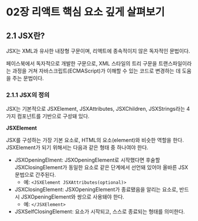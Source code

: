 # 02장 리액트 핵심 요소 깊게 살펴보기

## 2.1 JSX란?

JSX는 XML과 유사한 내장형 구문이며, 리액트에 종속적이지 않은 독자적인 문법이다.

페이스북에서 독자적으로 개발한 구문으로, XML 스타일의 트리 구문을 트랜스파일이라는 과정을 거쳐 자바스크립트(ECMAScript)가 이해할 수 있는 코드로 변경하는 데 도움을 주는 문법이다.

### 2.1.1 JSX의 정의

JSX는 기본적으로 JSXElement, JSXAttributes, JSXChildren, JSXStrings라는 4가지 컴포넌트를 기반으로 구성돼 있다.

**JSXElement**

JSX를 구성하는 가장 기본 요소로, HTML의 요소(element)와 비슷한 역할을 한다. JSXElement가 되기 위해서는 다음과 같은 형태 중 하나여야 한다.

- JSXOpeningElment: JSXOpeningElement로 시작했다면 후술할 JSXClosingElement가 동일한 요소로 같은 단계에서 선언돼 있어야 올바른 JSX 문법으로 간주된다.
  - 예: `<JSXElement JSXAttributes(optional)>`
- JSXClosingElement: JSXOpeningElement가 종료됐음을 알리는 요소로, 반드시 JSXOpeningElement와 쌍으로 사용돼야 한다.
  - 예: `</JSXElement>`
- JSXSelfClosingElement: 요소가 시작되고, 스스로 종료되는 형태를 의미한다. <script/>와 동일한 모습을 띠고 있다. 이는 내부적으로 자식을 포함할 수 없는 형태를 의미한다.
  - 예: `<JSXElement JSXAttributes(optional) />`
- JSXFragment: 아무런 요소가 없는 형태로, JSXSelfClosingElement 형태를 띨 수는 없다. </>는 불가능하다. 단 <></>는 가능하다.
  - 예: `<>JSXChildren(optional)</>`
 

JSXElementName

- JSXIdentifier: JSX 내부에서 사용할 수 있는 식별자를 의미한다. 자바스크립트 식별자 규칙과 동일하다. 즉, 숫자로 시작하거나 $와 _ 이외의 다른 특수문자로 시작할 수 없다.
- JSXNamespacedName: `JSXIdentifier: JSXIdentifier`의 조합, 즉 :을 통해 서로 다른 식별자를 이어주는 것도 하나의 식별자로 취급된다. :로 묶을 수 있는 것은 한 개뿐이다. 두 개 이상은 올바른 식별자로 취급되지 않는다.
- JSXMemberExpression: `JSXIdentifier.JSXIdentifier`의 조합, 즉 .을 통해 서로 다른 식별자를 이어주는 것도 하나의 식별자고 취급된다. :로 묶는 JSXNamespacedName과는 다르게 .을 여러 개 이어서 하는 것도 가능하다. 단 JSXNamespacedName과 이어서 사용하는 것은 불가능하다.

> 리액트에서 HTML 구문 이외에 사용자가 컴포넌트를 만들어 사용할 때에는 반드시 대문자로 시작하는 컴포넌트를 만들어야만 사용 가능하다. 이는 JSXElement 표준에는 없는 내용인데, 그 이유는 리액트에서 HTML 태그명과 사용자가 만든 컴포넌트 명을 구분 짓기 위해서다.

**JSXAttributes**

JSXElement에 부여할 수 있는 속성을 의미한다. 단순히 속성을 의미하기 때문에 모든 경우에서 필수값이 아니고, 존재하지 않아도 에러가 나지 않는다.

- JSXSpreadAttributes: 자바스크립트에서의 전개 연산자와 동일한 역할을 한다고 볼 수 있다.
  - `{...AssignmentExpression}`: 이 AssignmentExpression에는 단순히 객체뿐만 아니라 자바스크립트에서 AssignmentExpression으로 취급되는 모든 표현식이 존재할 수 있다. 여기에는 조건문 표현식, 화살표 함수, 할당식 등 다양한 것이 포함돼 있다.
- JSXAttribute: 속성을 나타내는 키와 값으로 짝을 이루어서 표현한다. 키는 JSXAttributeName, 값은 JSXAttributeValue로 불린다.
  - JSXAttributeName: 속성의 키 값. 키로는 앞서 JSXElementName에서 언급했던 JSXIdentifier와 JSXNamespacedNamem이 가능하다. 여기서도 마찬가지로 :을 이용해 키를 나타낼 수 있다.
    ```jsx
    function valid1() {
      return <foo.bar foo:bar="baz"></foo.bar>
    }
    ```
  - JSXAtributeValue: 속성의 키에 할당할 수 있는 값으로, 다음 중 하나를 만족해야 한다.
    - "큰따옴표로 구성된 문자열": 자바스크립트의 문자열과 동일하다. 안에 아무런 내용이 없어도 상관없다.
    - '작은따옴표로 구성된 문자열': 자바스크립트의 문자열과 동일하다. 안에 아무런 내용이 없어도 상관없다.
    - `{ AssignmentExpression }`: 자바스크립트의 AssignmentExpression을 의미한다. AssignmentExpression은 자바스크립트에서 값을 할당할 때 쓰는 표현식을 말한다. 즉, 자바스크립트에서 변수에 값을 넣을 수 있는 표현식은 JSX 속성의 값으로도 가능하다.
    - JSXElement: 값으로 다른 JSX 요소가 들어갈 수 있다. 리액트에서 자주 볼 수 없는 코드지만 다음과 같은 형태도 가능하다.
    - JSXFragment: 값으로 별로 속성을 갖지 않는 형태의 JSX 요소가 들어갈 수 있다.

**JSXChildren**

JSXElement의 자식 값을 나타낸다. JSX는 앞서 언급했듯 속성을 가진 트리 구조를 나타내기 위해 만들어졌기 때문에 JSX로 부모와 자식 관계를 나타낼 수 있으며, 그 자식을 JSXChildren이라고 한다.

- JSXChild: JSXChildren을 이루는 기본 단위다. 단어의 차이에서 알 수 있듯이 JSXChildren은 JSXChild를 0개 이상 가질 수 있다.
  - JSXText: {, <, >, }을 제외한 문자열. 이는 다른 JSX 문법과 혼동을 줄 수 있기 대문이다. 만약 이 문자를 표현하고 싶다면 문자열로 표시하는 방법이 있다.
    ```jsx
    function valid() {
      return <>{'{} <>'}</>
    }
    ```
  - JSXElement: 값으로 다른 JSX 요소가 들어갈 수 있다.
  - JSXFragment: 값으로 빈 JSX 요소인 <></>가 들어갈 수 있다.
  - { JSXChildExpression (optional) }: 이 JSXChildExpression은 자바스크립트의 AssignmentExpression을 의미한다. 익숙하지 않겠지만 다음과 같은 코드도 올바른 JSX 표현식으로 볼 수 있다.
    ```jsx
    // 이 함수를 리액트에서 렌더링하면 "foo"라는 문자열이 출력된다.
    export default function App() {
      return <>{(() => 'foo')()}</>
    }
    ```

**JSXStrings**

앞서 소개한 JSXAttributeValue와 JSXText는 HTML과 JSX 사이에 복사와 붙여넣기를 쉽게 할 수 있도록 설계돼 있다. HTML에서 사용 가능한 문자열은 모두 JSXStrings에서도 가능하다. 여기서 정의된 문자열이라 함은, "큰따옴표로 구성된 문자열", '작은따옴표로 구성된 문자열', 혹은 JSXText를 의미한다.

자바스크립트와 한 가지 중요한 차이점이 발생하는데 바로 \로 시작하는 이스케이프 문자 형태소다. \는 자바스크립트에서 특수문자를 처리할 때 사요되므로 몇 가지 제약사항이 있지만 HTML에서는 아무런 제약 없이 사용할 수 있다.

### 2.1.2 JSX 예제

```jsx
// 하나의 요소로 구성된 가장 단순한 형태
const ComponentA = <A>방가방가</A>

// 자식없이 SelfClosingTag로 닫혀 있는 형태
const Component B = <A />

// 옵션을 { }와 전개 연산자로 넣을 수 있다.
const ComponentC = <A {...{ required: true }} />

// 속성만 넣어도 가능하다.
const ComponentD = <A required />

// 속성과 속성값을 넣을 수 있다.
const ComponentE = <A required={false} />

const ComponentF = (
  <A>
    {/* 문자열은 큰따옴표 및 작은따옴표 모두 가능하다. */}
    <B text="햄토리" />
  </A>
)

const ComponentG = (
  <A>
    {/* 옵션의 값으로 JSXElement를 넣는 것 또한 올바른 문법이다. */}
    <B optionalChildren={<>방가방가</>} />
  </A>
)

const ComponentH = (
  <A>
    {/*여러 개의 자식도 포함할 수 있다. */}
    방가방가
    <B text="햄토리" />
  </A>
)
```

이 외에도 리액트 내에서는 유효하지 않거나 사용되는 경우가 거의 없는 문법도 JSX 문법 자체로는 유효하다.
```jsx
function ComponentA() {
  return <A.B></A.B>
}

function ComponentB() {
  return <A.B.C></A.B.C>
}

function ComponentC() {
  return <A:B.C></A:B.C>
}

function ComponentD() {
  return <$></$>
}
```

### 2.1.3 JSX는 어떻게 자바스크립트에서 변환될까?

우선 자바스크립트에서 JSX가 변환되는 방식을 알려면 리액트에서 JSX를 변환하는 @babel/plugin-transform-react-jsx 플러그인을 알아야 한다. 이 플러그인은 JSX 구문을 자바스크립트가 이해할 수 있는 형태로 변환한다.

```jsx
const ComponentA = <A required={true}>방가방가 햄토리</A>

const ComponentB = <>방가방가 햄토리</>

const ComponentC = (
  <div>
    <span>방가방가 햄토리</span>
  </div>
)
```

위의 JSX 코드를 변환한 결과는 다음과 같다.

```jsx
'use strict'

var ComponentA = React.createElement(
  A,
  {
    required: true,
  },
  '방가방가 햄토리',
)
var ComponentB = React.createElement(React.Fragment, null, '방가방가 햄토리')
var ComponentC = React.createElement(
  'div',
  null,
  React.createElement('span', null, '방가방가 햄토리'),
)
```

리액트 17, 바벨 7.9.0 이후 버전에서 추가된 자동 런타임으로 트랜스타일한 결과는 다음과 같다. (두 결과의 자세한 차이점은 8장에서 설명한다.)

```jsx
'use strict'

var _jsxRuntime = require('custom-jsx-library/jsx-runtime')

var ComponentA = (0, _jsxRuntime.jsx)(A, {
  required: true,
  children: '방가방가 햄토리',
})
var ComponentB = (0, _jsxRuntime.jsx)(_jsxRuntime.Fragment, {
  children: '방가방가 햄토리',
})
var ComponentC = (0, _jsxRuntime.jsx)('div', {
  children: (0, _jsxRuntime.jsx)('span', {
    children: '방가방가 햄토리',
  }),
})
```

@babel/plugin-transform-react-jsx를 직접 써보고 싶다면 필요한 패키지를 설치하고 다음과 같이 코드를 작성하면 된다.

**직접 해보기**

```jsx
import * as Babel from '@babel/standalone'

Babel.registerPlugin(
  '@babel/plugin-transform-react-jsx',
  require('@babel/plugin-transform-react-jsx'),
)

const BABEL_CONFIG = {
  presets: [],
  plugins: [
    [
      '@babel/plugin-transform-react-jsx',
      {
        throwIfNamespace: false,
        runtime: 'automatic',
        importSource: 'custom-jsx-library',
      },
    ],
  ],
}

const SOURCE_CODE = `const ComponentA = <A>'방가방가 햄토리'</A>`
// code 변수에 트랜스파일된 결과가 담긴다.
const { code } = Babel.transform(SOURCE_CODE, BABEL_CONFIG)
```

두 결과물에 약간의 차이가 있지만 다음가 같은 공통점이 있다.

- JSXElement를 첫 번째 인수로 선언해 요소를 정의한다.
- 옵셔널인 JSXChildren, JSXAttributes, JSXStrings는 이후 인수로 넘겨주어 처리한다.

이 점을 활용한다면 JSXElement만 다르고, JSXAttributes, JSXChildren이 완전히 동일한 JSXElement를 렌더링해야 할 때 중복 코드를 최소화할 수 있어 유용하다.

```jsx
import { createElement, PropsWithChildren } from 'react'

// ❌ props 여부에 따라 children 요소만 달라지는 경우
// 전체 내용을 삼항 연산자로 처리하여 불필요한 코드 중복이 일어난다.
function TextOrHeading({
  isHeading,
  children,
}: PropsWithChildren<{ isHeading: boolean }>) {
  return isHeading ? (
    <h1 className="text">{children}</h1>
  ) : (
    <span className="text>{children}</span>
  )
}

// ⭕ JSX가 변환되는 특성을 활용한다면 다음과 같이 간결하게 처리할 수 있다.
import { createElement } from 'react'

function TextOrHeading({
  isHeading,
  children,
}: PropsWithChildren<{ isHeading: boolean }>) {
  return createElement(
    isHeading ? 'h1' : 'span',
    { className: 'text' },
    children,
  )
}
```

JSX 반환값이 결국 React.createElement로 귀결된다는 사실을 파악한다면 이런 식으로 쉽게 리팩터링할 수 있다.

### 2.1.4 정리

JSX 문법에는 있지만 실제로 리액트에서 사요하지 않는 것은 다음과 같다.
- JSXNamespacedName
- JSXMemberExpression

Preact, SolidJS, Nano JSX 등 다양한 라이브러리에서도 JSX를 채용하고 있으며, 이 라이브러리들은 JSXNamespacedName, JSXMemberExpression을 목적에 따라 사용할 수도 있으므로 반드시 이러한 스펙도 JSX 문법임을 알아둬야 한다.

JSX는 자바스크립트 코드 내부에 HTML과 같은 트리 구조를 가진 컴포넌트를 표현할 수 있다는 점에서 각광받고 있다. 그러나 JSX 내부에 자바스크립트 문법이 많아질수록 복잡성이 증대하면서 코드의 가독성도 해칠 것이므로 주의해서 사용해야 한다.

## 2.2 가상 DOM과 리액트 파이버

### 2.2.1 DOM과 브라우저 렌더링 과정

본격적인 DOM의 정의를 다루기에 앞서 먼저 브라우저가 웹사이트 접근 요청을 받고 화면을 그리는 과정에서 정확히 어떠한 일이 일어나는지 살펴보자.

1. 브라우저가 사용자가 요청한 주소를 방문해 **HTML 파일을 다운로드**한다.
2. 브라우저의 렌더링 엔진은 HTML을 파싱해 DOM 노드로 구성된 트리(**DOM**)를 만든다.
3. 2번 과정에서 CSS 파일을 만나면 해당 **CSS 파일도 다운로드**한다.
4. 브라우저의 렌더링 엔진은 이 CSS도 파싱해 CSS 노드로 구성된 트리(**CSSOM**)를 만든다.
5. 브라우저는 2번에서 만든 **DOM 노드를 순회**하면서 눈에 보이는 노드만 방문한다. (`display: none`과 같은 요소 제외)
6. 5번에서 제외된, 눈에 보이는 노드를 대상으로 해당 노드에 대한 CSSOM 정보를 찾고 여기서 발견한 **CSS 스타일 정보를 이 노드에 적용**한다.
  - 레이아웃(layout, reflow): 각 노드가 브라우저 화면의 어느 좌표에 정확히 나타나야 하는지 계산하는 과정. 이 레이아웃 과정을 거치면 반드시 페인팅 과정도 거치게 된다.
  - 페인팅(painting): 레이아웃 단계를 거친 노드에 색과 같은 실제 유효한 모습을 그리는 과정

### 2.2.2 가상 DOM의 탄생 배경

브라우저가 웹페이지를 렌더링하는 과정은 매우 복잡하고 많은 비용이 든다. 또한 렌더링이 완료된 이후에도 사용자의 인터렉션으로 웹페이지가 변경되는 상황도 고려해야 한다.

특정한 요소의 색상이 변경되는 경우 -> 페인팅만 일어남

특정한 요소의 노출 여부 혹은 사이즈가 변경되는 경우 -> 레이아웃과 리페인팅이 일어남

DOM 변경이 일어나는 요소가 많은 자식 요소를 가지고 있는 경우 -> 하위 자식 요소도 덩달아 변경돼야 하기 때문에 더 많은 비용이 듦

이러한 추가 렌더링 작업은 SPA에서 더욱 많아지고 DOM을 관리하는 과정에서 부담해야 할 비용이 커진다.

DOM 변경을 일으키고 관리하는 개발자의 입장에서 이 상황을 생각해보면, 사용자 인터렉션에 따라 DOM의 모든 변경 사항을 추적하는 것은 너무나 수고스러운 일이기 때문에 최종 결과물을 간편하게 제공하는 것은 브라우저 뿐만 아니라 개발자에게도 매우 유용하다.

이러한 문제점을 해결하기 위해 탄생한 것이 바로 가상 DOM이다. 가상 DOM은 웹페이지가 표시해야 할 DOM을 일단 메모리에 저장하고 리액트(package.json의 react-dom)가 실제 변경에 대한 준비가 완료됐을 때 실제 브라우저의 DOM에 반영한다. 이렇게 DOM 계산을 브라우저가 아닌 메모리에서 계산하는 과정을 한 번 거치게 된다면 렌더링 과정을 최소화할 수 있고 브라우저와 개발자의 부담을 덜 수 있다.

리액트의 가상 DOM 방식은 일반적인 DOM을 관리하는 브라우저보다 무조건 빠른 것이 아니라 대부분의 상황에서 웬만한 애플리케이션을 만들 수 있을 정도로 충분히 빠른 것이므로 오해하지 말자.

### 2.2.3 가상 DOM을 위한 아키텍처, 리액트 파이버

가상 DOM과 렌더링 과정 최적화를 가능하게 해주는 것이 바로 리액트 파이버<sup>React Fiber</sup>이다.

**리액트 파이버란?**

리액트 파이버는 리액트에서 관리하는 평범한 자바스크립트 객체다. 파이버는 파이버 재조정자<sup>fiber reconciler</sup>가 관리하는데, 이는 앞서 이야기한 가상 DOM과 실제 DOM을 비교해 **변경 사항을 수집**하며, 만약 차이가 있으면 **변경에 관련된 정보를 가지고 있는 파이버를 기준으로 화면에 렌더링을 요청**한다.

리액트 파이버의 목표는 리액트 웹 애플리케이션에서 발생하는 애니메이션, 레이아웃, 그리고 사용자 인터렉션에 올바른 결과물을 만드는 **반응성 문제를 해결**하는 것이다.

이를 위해 파이버는 다음과 같은 일을 할 수 있다.
- 작업을 작은 단위로 분할하고 쪼갠 다음, 우선순위를 매긴다.
- 이러한 작업을 일시 중지하고 나중에 다시 시작할 수 있다.
- 이전에 했던 작업을 다시 재사용하거나 필요하지 않은 경우 폐기할 수 있다.

그리고 한 가지 중요한 것은 이러한 모든 과정이 비동기로 일어난다는 것이다. 기존 자바스크립트의 동기적 방식은 비효율성으로 이어졌고, 리액트 팀은 기존 렌더링 스택의 비효율성을 타파하기 위해 스택 조정자 대신 파이버라는 개념을 탄생시킨다.

파이버는 일단 하나의 작업 단위로 구성돼 있다. 리액트는 이러한 작업 단위를 하나씩 처리하고 finishedWork()라는 작업으로 마무리한다. 그리고 이 작업을 커밋해 실제 브라우저 DOM에 가시적인 변경 사항을 만들어 낸다. 그리고 이러한 단계는 아래 두 단계로 나눌 수 있다. (2.4절에서 더 자세히 다룬다.)

1. **렌더 단계**에서 리액트는 사용자에게 노출되지 않는 모든 비동기 작업을 수행한다. 그리고 이 단계에서 앞서 언급한 파이버의 작업, 우선순위를 지정하거나 중지시키거나 버리는 등의 작업이 일어난다.
2. **커밋 단계**에서는 앞서 언급한 것처럼 DOM에 실제 변경 사항을 반영하기 위한 작업, commitWork()가 실행되는데, 이 과정은 앞서와 다르게 동기식으로 일어나고 중단될 수도 없다.

파이버가 실제 리액트 코드에서 어떻게 구현돼 있는지 살펴보자. (리액트 18.2.0 기준)

```jsx
function FiberNode(tag, pendingProps, key, mode) {
  // Instance
  this.tag = tag
  this.key = key
  this.elementType = null
  this.type = null
  this.stateNode = null

  // Fiber
  this.return = null
  this.child = null
  this.sibling = null
  this.index = 0
  this.ref = null
  this.refCleanup = null

  this.pendingProps = pendingProps
  this.memorizedProps = null
  this.updateQueue = null
  this.memorizedState = null
  this.dependencies = null

  this.mode = mode

  // Effects
  this.flags = NoFlags
  this.subtreeFlags = NoFlags
  this.deletions = null

  this.lanes = NoLanes
  this.childLanes = NoLanes

  this.alternate = null

  // 이하 프로파일러, __DEV__ 코드는 생략
}
```

파이버는 단순한 자바스크립트 객체로 구성돼 있는 것을 볼 수 있다. 리액트 요소와 한 가지 중요한 차이점은 리액트 요소는 렌더링이 발생할 때마다 새롭게 생성되지만 파이버는 가급적 재사용된다는 사실이다. 컴포넌트가 최초로 마운트되는 시점에 생성되어 이후에는 가급적이면 재사용된다.

다음은 리액트에 작성돼 있는 파이버를 생성하는 함수이다.

```jsx
var createFiber = function (tag, pendingProps, key, mode) {
  return new FiberNode(tag, pendingProps, key, mode)
}

// 생략...
function createFiberFromElement(element, mode, lanes) {
  var owner = null
  {
    owner = element._owner
  }

  var type = element.type
  var key = element.key
  var pendingProps = element.props
  var fiber = createFiberFromTypeAndProps(
    type,
    key,
    pendingProps,
    owner,
    mode,
    lanes,
  )

  {
    fiber._debugSource = element._source
    fiber._debugOwner = element._owner
  }

  return fiber
}

function createFiberFromFragment(elements, mode, lanes, key) {
  var fiber = createFiber(Fragment, elements, key, mode)
  fiber.lanes = lanes
  return fiber
}
```

함수명에서 알 수 있는 것처럼 앞서 언급한 1:1 관계를 확인해 볼 수 있다.

리액트 파이버에서 선언된 주요 속성을 살펴보자.

- tag: 파이버를 만드는 함수 이름인 createFiberFromFragment를 보면 유추할 수 있겠지만 파이버는 하나의 element에 하나가 생성되는 1:1 관계를 가지고 있다. 여기서 1:1로 매칭된 정보를 가지고 있는 것이 바로 tag다.

  [리액트에 작성돼 있는 파이버의 태그가 가질 수 있는 값들]

  ```jsx
  var FunctionComponent = 0
  var ClassComponent = 1
  var Indeterminatecomponent = 2
  var HostRoot = 3
  var HostPortal = 4
  var HostComponent = 5
  var HostText = 6
  var Fragment = 7
  var Mode = 8
  var ContextConsumer = 9
  var ContextProvider = 10
  var ForwardRef = 11
  var Profiler = 12
  var SuspenseComponent = 13
  var MemoComponent = 14
  var SimpleMemoComponent = 15
  var LazyComponent = 16
  var IncompleteClassComponent = 17
  var DehydratedFragment = 18
  var SuspenseListComponent = 19
  var ScopeComponent = 21
  var OffscreenComponent = 22
  var LegacyHiddenComponent = 23
  var CacheComponent = 24
  var TracingMarkerComponent = 25
  ```

  여기서 HostComponent가 바로 웹의 div와 같은 요소를 의미한다. 이 외에도 FunctionComponent, ClassComponent와 같이 몇 가지 친숙해 보이는 타입이 존재한다.
- stateNode: 이 속성에서는 파이버 자체에 대한 참조(reference) 정보를 가지고 있으며, 이 참조를 바탕으로 리액트는 파이버와 관련된 상태에 접근한다.
- child, sibling, return: 파이버 간의 관계 개념을 나타내는 속성이다. 리액트 컴포넌트 트리가 형성되는 것과 동일하게 파이버도 트리 형식을 갖게 되는데, 이 트리 형식을 구성하는 데 필요한 정보가 이 속성 내부에 정의된다. 리액트 컴포넌트 트리와 다른 점은 children이 없다는 것, 즉 하나의 child만 존재한다는 점이다.

  그렇다면 다음과 같이 여러 개의 자식이 있는 구조는 파이버로 어떻게 표현될까?
  
  ```jsx
  <ul>
    <li>하나</li>
    <li>둘</li>
    <li>셋</li>
  </ul>
  ```
  
  파이버의 자식은 항상 첫 번째 자식의 참조로 구성되므로 `<ul/>` 파이버의 자식은 첫 번째 `<li/>` 파이버가 된다.

  나머지 두 개의 `<li/>` 파이버는 형제, 즉 sibling으로 구성된다.

  마지막으로 return은 부모 파이버를 의미하며, 여기서 모든 `<li/>` 파이버는 `<ul/>` 파이버를 return으로 갖게 될 것이다.
  
- index: 여러 형제들(sibling) 사이에서 자신의 위치가 몇 번째인지 숫자로 표현한다.
- pendingProps: 아직 작업을 미처 처리하지 못한 props
- memorizedProps: pendingProps를 기준으로 렌더링이 완료된 이후에 pendingProps를 memorizedProps로 저장해 관리한다.
- updateQueue: 상태 업데이트, 콜백 함수, DOM 업데이트 등 필요한 작업을 담아두는 큐. 이 큐는 대략 다음과 같은 구조를 가지고 있다.
  ```jsx
  type UpdateQueue = {
    first: Update | null
    last: Update | null
    hasForceUpdate: boolean
    callbackList: null | Array<Callback> //setState로 넘긴 콜백 목록
  }
  ```
- memorizedState: 함수 컴포넌트의 훅 목록이 저장된다. 여기에는 단순히 useState뿐만 아니라 모든 훅 리스트가 저장된다.
- alternate: 뒤이어 설명할 리액트 파이버 트리와 이어질 개념. 리액트의 트리는 두 개인데, 이 alternate는 반대편 트리 파이버를 가리킨다.

이렇게 생성된 파이버는 **state가 변경되거나 생명주기 메서드가 실행되거나 DOM의 변경이 필요한 시점 등에 실행**된다. 그리고 중요한 것은 리액트가 파이버를 처리할 때 작업을 작은 단위로 나눠서 처리하거나 **우선순위를 스케줄링 하는 등 유연하게 처리**한다는 것이다.

리액트 개발 팀은 사실 리액트는 가장 DOM이 아닌 Value UI, 즉 값을 가지고 있는 UI를 관리하는 라이브러리라는 내용을 피력한 바 있다. 리액트의 핵심 원칙은 **UI를** 문자열, 숫자, 배열과 같은 **값으로 관리**한다는 것이다. 변수에 이러한 UI 관련 값을 보관하고, 리액트의 자바스크립트 코드 흐름에 따라 이를 관리하고 표현하는 것이 바로 리액트다.

**리액트 파이버 트리**

파이버 트리는 리액트 내부에서 두 개가 존재한다.

하나는 **현재 모습을 담은 파이버 트리**이고, 다른 하나는 작업 중인 상태를 나타내는 **workInProgress 트리**다.

리액트 파이버의 작업이 끝나면 리액트는 **단순히 포인터만 변경**해 workInProgress 트리를 현재 트리로 바꿔버린다. 이러한 기술을 **더블 버퍼링**이라고 한다.

<p align="center"><img src="https://github.com/parkyolo/study-react-deep-dive/assets/39394642/b25b1093-125f-411d-959f-152bfd5791da"></p>

더블 버퍼링을 위해 트리가 두 개 존재하며, 이 더블 버퍼링은 커밋 단계에서 수행된다.

즉, 먼저 현재 UI 렌더링을 위해 존재하는 트리인 Current Tree를 기준으로 모든 작업이 시작된다. 여기에서 만약 업데이트가 발생하면 파이버는 리액트에서 새로 받은 데이터로 새로운 WorkInProgress Tree를 빌드하기 시작한다.

이 WorkInProgress Tree를 빌드하는 작업이 끝나면 다음 렌더링에 이 트리를 사용한다. 그리고 이 WorkInProgress Tree가 UI에 최종적으로 렌더링되어 반영이 완료되면 Current Tree가 이 WorkInProgress Tree로 변경된다.

**파이버의 작업 순서**

일반적인 파이버 노드의 생성 흐름은 다음과 같다.

1. 리액트는 beginWork() 함수를 실행해 파이버 작업을 수행하는데, 더 이상 자식이 없는 파이버를 만날 때까지 트리 형식으로 시작된다.
2. 1번에서 작업이 끝난다면 그다음 completeWork() 함수를 실행해 파이버 작업을 완료한다.
3. 형제가 있다면 형제로 넘어간다.
4. 2번, 3번이 모두 끝났다면 return으로 돌아가 자신의 작업이 완료됐음을 알린다.

위 과정으로 트리가 생성되고, setState 등으로 업데이트가 발생하면 어떻게 될까?

이미 리액트는 앞서 만든 Current Tree가 존재하고, setState로 인해 업데이트 요청을 받아 WorkInProgress Tree를 다시 빌드하기 시작한다.

최초 렌더링 시에는 모든 파이버를 새롭게 만들어야 했지만, 이제는 파이버가 이미 존재하므로 되도록 새로 생성하지 않고 기존 파이버에서 업데이트된 props를 받아 파이버 내부에서 처리한다.

이 트리 업데이트 과정을 과거에는 동기식으로 처리했으나 현재는 우선순위가 높은 다른 업데이트가 오면 현재 업데이트 작업을 일시 중단하거나 새롭게 만들거나, 폐기할 수도 있다. 또한 작업 단위를 나누어 우선순위를 할당하는 것 또한 가능하다. 리액트는 이러한 작업을 파이버 단위로 나눠서 수행한다.

애니메이션이나 사용자가 입력하는 작업은 우선순위가 높은 작업으로 분리하거나, 목록을 렌더링하는 등의 작업은 우선순위가 낮은 작업으로 분리해 최적의 순위로 작업을 완료할 수 있게끔 만든다.

### 2.2.4 파이버와 가상 DOM

앞서 언급했듯이 리액트 컴포넌트에 대한 정보를 1:1로 가지고 있는 것이 파이버이며, 이 파이버는 리액트 아키텍처 내부에서 비동기로 이뤄진다.

이러한 비동기 작업과 달리 실제 브라우저 구조인 DOM에 반영하는 것은 동기적으로 일어나야 하고, 또 처리하는 작업이 많아 화면에 불완전하게 표시될 수 있는 가능성이 높으므로 이러한 작업을 가상에서, 즉 메모리 상에서 먼저 수행해서 최종적인 결과물만 실제 브라우저 DOM에 적용하는 것이 가상 DOM이다.

가상 DOM이라는 표현은 오직 웹 애플리케이션에서만 통용되는 개념이다. 리액트 파이버는 리액트 네이티브와 같은 브라우저가 아닌 환경에서도 사용할 수 있기 때문에 파이버와 가상 DOM은 동일한 개념이 아니다.

리액트와 리액트 네이티브의 렌더러가 서로 다르다 하더라도 내부적으로 파이버를 통해서 조정되는 과정은 동일하기 때문에 동일한 재조정자를 사용할 수 있게 된다.

### 2.2.5 정리

가상 DOM과 파이버는 단순히 브라우저에 DOM을 변경하는 것보다 빠르다는 이유로만 만들어진 것은 아니다.

리액트 내부의 파이버와 재조정자가 내부적인 알고리즘을 통해 관리해 줌으로써 대규모 웹 애플리케이션을 효율적으로 유지보수하고 관리할 수 있게 된 것이다.

가상 DOM과 리액트의 핵심은 브라우저의 DOM을 더욱 빠르게 그리고 반영하는 것이 아니라 바로 값으로 UI를 표현하는 것이다. 화면에 표시되는 UI를 자바스크립트의 문자열, 배열 등과 마찬가지로 값으로 관리하고 이러한 흐름을 효율적으로 관리하기 위한 매커니즘이 바로 리액트의 핵심이다.

## 2.3 클래스 컴포넌트와 함수 컴포넌트

### 2.3.1 클래스 컴포넌트

```jsx
import React from 'react'

class SampleComponent extends React.Component {
  render() {
    return <h2>Sample Component</h2>
  }
)
```

기본적으로 클래스 컴포넌트를 만들려면 클래스를 선언하고 extends로 만들고 싶은 컴포넌트를 extends해야한다. extends 구문에 넣을 수 있는 클래스는 다음과 같다.
- React.component
- React.PureComponent

컴포넌트를 만들 때 주로 쓰이는 props, state, 그리고 메서드는 다음과 같이 정의한다.
```jsx
import React from 'react'

// props 타입을 선언한다.
interface SampleProps {
  required?: boolean
  text: string
}

// state 타입을 선언한다.
interface SampleState {
  count: number
  isLimited?: boolean
}

// Component에 제네릭으로 props, state를 순서대로 넣어준다.
class SampleComponent extends React.Component<SampleProps, SampleState> {
  // constructor에서 props를 넘겨주고, state의 기본값을 설정한다.
  private constructor(props: SampleProps) {
    super(props)
    this.state = {
      count: 0,
      isLimited: false,
    }
  }

  // render 내부에서 쓰일 함수를 선언한다.
  private handleClick = () => {
    const newValue = this.state.count + 1
    this.setState({ count: newValue, isLimited: newValue >= 10 })
  }

  // render에서 이 컴포넌트가 렌더링할 내용을 정의한다.
  public render() {
    // props와 state 값을 this, 즉 해당 클래스에서 꺼낸다.
    const {
      props: { required, text },
      state: { count, isLimited },
    } = this

    return (
      <h2>
        Sample Component
        <div>{required ? '필수' : '필수아님'}</div>
        <div>문자: {text}</div>
        <div>count: {count}</div>
        <button onClick={this.handleClick} disabled={isLimited}>
          증가
        </button>
      </h2>
    )
  }
}
```
- constructor(): 컴포넌트 내부에 이 생성자 함수가 있다면 컴포넌트가 초기화되는 시점에 호출된다. 여기서는 컴포넌트의 state를 초기화할 수 있다. 그리고 여기에 선언돼 있는 super()는 컴포넌트를 만들면서 상속받은 상위 컴포넌트, 즉 React.Component의 생성자 함수를 먼저 호출해 필요한 상위 컴포넌트에 접근할 수 있게 도와준다.
  ```jsx
  import { Component } from 'react'

  class SampleComponent2 extends Component {
    state = {
      count: 1,
    }

    render() {
      const {
        state: { count },
      } = this
      return <div>{count}</div>
    }
  }
  ```
  위와 같이 constructor없이 state를 초기화한 코드는 ES2022에 추가된 클래스 필드 덕분에 가능한 문법이다.

  이 문법은 ES2022 환경을 지원하는 브라우저에서만 코드를 제공하거나 바벨의 @babel/plugin-proposal-class-properties를 사용해 트랜스파일을 거쳐야 한다.
- props: 함수에 인수를 넣는 것과 비슷하게, 컴포넌트에 특정 속성을 전달하는 용도로 쓰인다. 위 예제에서는 props가 `{ required?: boolean; text: string; }`의 형태로 선언되어 있으므로 해당 컴포넌트 호출하기 위해서는 `<SampleComponent text="안녕하세요" />`와 같은 형태로 선언해야 한다.
- state: 클래스 컴포넌트 내부에서 관리하는 값을 의미한다. 이 값은 항상 객체여야 한다. 이 값에 변화가 있을 때마다 리렌더링이 발생한다.
- 메서드: 렌더링 함수 내부에서 사용되는 함수이며, 보통 DOM에서 발생하는 이벤트와 함께 사용된다. 메서드를 만드는 방식은 크게 3가지로 나뉜다.
  - constructor에서 this 바인드를 하는 방법: 생성자가 아닌 일반적인 함수로 메서드를 만든다면 this에 전역 객체가 바인딩되기 때문에 undefined로 나오는 현상을 겪게 될 것이다. 따라서 생성된 함수에 bind를 활용해 강제로 this를 바인딩해야 한다.
    ```jsx
    import { Component } from 'react'

    // 빈 props를 선언
    type Props = Record<string, never>

    interface State {
      count: number
    }

    class SampleComponent extends Component<Props, State> {
      private constructor(props: Props) {
        super(props)
        this.state = {
          count: 1,
        }
        // handleClick의 this를 현재 클래스로 바인딩한다.
        this.handleClick = this.handleClick.bind(this)
      }

      private handleClick() {
        this.setState((prev) => ({ count: prev.count + 1}))
      }

      public render() {
        const {
          state: { count },
        } = this
        return (
          <div>
            <button onClick={this.handleClick}>증가</button>
          </div>
        )
      }
    }
    ```
  - 렌더링 함수 내부에서 함수를 새롭게 만들어 전달하는 방법: `<button onClick={() => this.handleClick()}>증가</button>`
    
    그러나 이 방법을 사용하게 되면 매번 렌더링이 일어날 때마다 새로운 함수를 생성해서 할당하게 되므로 최적화를 수행하기가 매우 어려워진다. 따라서 이 방법은 지양하는 것이 좋다.

**클래스 컴포넌트의 생명주기 메서드**

생명주기 메서드가 실행되는 시점은 크게 3가지로 나눌 수 있다.

- 마운트(mount): 컴포넌트가 마운팅(생성)되는 시점
- 업데이트(update): 이미 생성된 컴포넌트의 내용이 변경(업데이트)되는 시점
- 언마운트(unmount): 컴포넌트가 더 이상 존재하지 않는 시점

이 세 가지 시점을 염두에 두고 각 생명주기 메서드를 살펴보자.

render()

이 함수는 컴포넌트가 UI를 렌더링하기 위해서 쓰인다. 그리고 이 렌더링은 **마운트와 업데이트** 과정에서 일어난다.

한 가지 주의할 것은 이 render() 함수는 **항상 순수**해야 하며 부수 효과가 없어야 한다는 것이다. 이 말인즉슨, 같은 입력값(props 또는 state)이 들어가면 항상 같은 결과물을 반환해야 핟나는 뜻이다. 따라서 **render() 내부에서** state를 직접 업데이트하는 **this.setState를 호출해서는 안된다.**

componentDidMount()

클래스 컴포넌트가 마운트되고 준비가 됐다면 그다음으로 호출되는 생명주기 메서드가 바로 componentDidMount()다. 이 함수 내부에서는 this.setState()로 state 값을 변경하는 것이 가능하다. this.setState를 호출했다면 state가 변경되고, 그리고 그 즉시 다시 한번 렌더링을 시도하는데, 이 작업은 브라우저가 실제로 UI를 업데이트하기 전에 실행되어 사용자가 변경되는 것을 눈치챌 수 없게 만든다.

componentDidUpdate()

componentDidUpdate()는 **컴포넌트 업데이트가 일어난 이후 바로** 실행된다. 일반적으로 state나 props의 변화에 따라 DOM을 업데이트하는 등에 쓰인다. 여기서도 this.setState를 사용할 수 있다. 그러나 적절한 조건문으로 감싸지 않는다면 this.setState가 계속해서 호출되는 일이 발생할 수 있다.

componentWillUnmount()

이 생명주기 메서드는 컴포넌트가 언마운트되거나 더 이상 사용되지 않기 직전에 호출되다. 메모리 누수나 불필요한 작동을 막기 위한 **클린업 함수**를 호출하기 위한 최적의 위치다. 이 메서드 내에서는 this.setState를 호출할 수 없다. 이벤트를 지우거나, API 호출을 취소하거나, setInterval, setTimeout으로 생성된 타이머를 지우는 등의 작업을 하는 데 유용하다.

shouldComponentUpdate()

state나 props의 변경으로 리액트 컴포넌트가 다시 리렌더링되는 것을 막고 싶을 때 사용할 수 있다. 기본적으로 this.setState가 호출되면 컴포넌트는 리렌더링을 일으키지만 이 생명주기 메서드를 활용하면 컴포넌트에 영향을 받지 않는 변화에 대해 정의할 수 있다.

```jsx
shouldComponentUpdate(nextProps: Props, nextState: State) {
  // true인 경우, 즉 props의 title이 같지 않거나 state의 input이 같이 않은 경우에만 컴포넌트를 업데이트한다.
  return this.props.title !== nextProps.tilte || this.state.input !== nextState.input
}
```

일반적으로 state의 변화에 따라 컴포넌트가 리렌더링되는 것은 굉장히 자연스러운 일이므로 이 메서드를 사용하는 것은 특정한 성능 최적화 상황에서만 고려해야 한다.

앞서 클래스 컴포넌트에는 두 가지 유형, 즉 Component와 PureComponent가 있다고 이야기했는데, 이 둘의 차이점이 바로 이 생명주기를 다루는 데 있다.

```jsx
import React from 'react'

interface State {
  count: number
}

type Props = Record<string, never>

export class ReactComponent extends React.Component<Props, State> {
  private renderCounter = 0

  private constructor(props: Props) {
    super(props)
    this.state = {
      count: 1,
    }
  }

  private handleClick = () => {
    this.setState({ count: 1 })
  }

  public render() {
    console.log('ReactComponent', ++this.renderCounter)
    return (
      <h1>
        ReactComponent: {this.state.count}{' '}
        <button onClick={this.handleClick}>+</button>
      </h1>
    )
  }
}

export class ReactPureComponent extends React.PureComponent<Props, State> {
  private renderCounter = 0

  private constructor(props: Props) {
    super(props)
    this.state = {
      count: 1,
    }
  }

  private handleClick = () => {
    this.setState({ count: 1 })
  }

  public render() {
    console.log('ReactPureComponent', ++this.renderCounter)
    return (
      <h1>
        ReactPureComponent: {this.state.count}{' '}
        <button onClick={this.handleClick}>+</button>
      </h1>
    )
  }
}

export default function CompareComponent() {
  return (
    <>
      <h2>React.Component</h2>
      <ReactComponent />
      <h2>ReactPureComponent</h2>
      <ReactPureComponent />
    </>
  )
}
```

<p align="center"><img src="https://github.com/parkyolo/study-react-deep-dive/assets/39394642/a6cc061c-8f73-47ab-8c31-036f27131db4"></p>

위 예시는 모두 state로 count를 가지고 있으며, 버튼을 클릭하면 해당 count 값을 초깃값과 같은 1로 다시 세팅한다.

Component의 경우 버튼을 누르는 대로, 즉 state가 업데이트되는 대로 렌더링이 일어나지만 PureCompoennt는 state의 값이 업데이트되지 않아서 렌더링이 일어나지 않았다. PureComponent는 state 값에 대해 얕은 비교를 수행해 결과가 다를 때만 렌더링을 수행한다.

그러나 PureComponent로 선언하는 것이 모든 경우에 좋은 것은 아니다.

PureComponent는 먼저 **얕은 비교만 수행**하기 때문에 **state가 객체**와 같이 복잡한 구조의 데이터 변경은 감지하지 못하기 때문에 제대로 작동하지 않는다. 또한 만약 컴포넌트가 얕은 비교를 했을 때 **일치하지 않는 일이 더 잦다면** 오히려 성능에 역효과를 미칠 수도 있다. 따라서 PureComponent는 필요한 곳에 적재적소에 활용하는 것이 애플리케이션 성능에 도움이 된다.

static getDerivedStateFromProps()

가장 최근에 도입된 생명주기 메서드 중 하나로, 이제는 사라진 componentWillReceivedProps를 대체할 수 있는 메서드다. 이 메서드는 render() 실행 시 render() 호출 직전에 호출된다. 한 가지 눈에 띄는 점은 static으로 선언돼 있어 **this에 접근할 수 없다**는 것이다. 여기서 **반환하는 객체**는 해당 객체의 내용이 **모두 state로** 들어가게 된다. 이에 반해 null을 반환하면 아무런 일도 일어나지 않는다.

```jsx
static getDerivedStateFromProps(nextProps: Props, prevState: State) {
  // 이 메서드는 다음에 올 props를 바탕으로 현재의 state를 변경하고 싶을 때 사용할 수 있다.

  if (props.name !== state.name) {
    // state가 이렇게 변경된다.
    return {
      name: props.name
    }
  }

  // state에 영향을 미치지 않는다.
  return null
}
```

getSnapShotBeforeUpdate()

역시 최근에 도입된 생명주기 메서드 중 하나로, componentWillUpdate()를 대체할 수 있는 메서드다. 이는 DOM이 업데이트되기 직전에 호출된다. 여기서 반환되는 값은 componentDidUpdate로 전달된다. DOM에 렌더링되기 전에 윈도우 크기를 조절하거나 스크롤 위치를 조정하는 등의 작업을 처리하는 데 유용하다.

```jsx
getSnapshotBeforeUpdate(prevProps: Props, prevState: State) {
  // props로 넘겨받은 배열의 길이가 이전보다 길어질 경우 현재 스크롤 높이 값을 반환한다.
  if (prevProps.list.length < this.props.list.length) {
    const list = this.listRef.current;
    return list.scrollHeight - list.scrollTop;
  }
  return null;
}

componentDidUpdate(prevProps: Props, prevState: State, snapshot: Snapshot) {
  // getSnapshotBeforeUpdate로 넘겨받은 값은 snapshot에서 접근이 가능하다.
  // 이 snapshot 값이 있다면 스크롤 위치를 재조정해 기존 아이템이 스크롤에서 밀리지 않도록 도와준다.
  if (snapshot !== null) {
    const list = this.listRef.current;
    list.scrollTop = list.scrollHeight - snapshot;
  }
}
```

지금까지 언급한 생명주기 메서드 정리

<p align="center"><img src="https://github.com/parkyolo/study-react-deep-dive/assets/39394642/ea69aff6-349f-4c8e-95e3-d3a643730352"></p>

[출처](https://projects.wojtekmaj.pl/react-lifecycle-methods-diagram/)

getDerivedStateFromError()

이 메서드와 componentDidCatch 메서드는 에러 상황에서 실행되는 메서드다. 또한 이 두 메서드와 앞서 소개한 getSnapshotBeforeUpdate는 아직 리액트 훅으로 구현돼 있지 않기 때문에 반드시 클래스 컴포넌트를 사용해야 한다.

```jsx
// ErrorBoundary.tsx
import React, { PropsWithChildren } from 'react'

type Props = PropsWidthChildren<{}>
type State = { hasError: boolean; errorMessage: string }

export default class ErrorBoundary extends React.Component<Props, State> {
  constructor(props: Props) {
    super(props)
    this.state = {
      hasError: false,
      errorMessage: '',
    }
  }

  // 하위 컴포넌트에서 발생한 에러를 인수로 받음
  static getDerivedStateFromError(error: Error) {
    // 하위 컴포넌트에서 에러가 발생했을 경우 어떻게 자식 리액트 컴포넌트를 렌더링할지 결정하는 용도이므로
    // 반드시 미리 정의해 둔 state 값을 반환해야 함
    return {
      hasError: true,
      errorMessage: error.toString(),
    }
  }

  render() {
    // 에러가 발생했을 경우에 렌더링할 JSX
    if (this.state.hasError) {
      return (
        <div>
          <h1>에러가 발생했습니다.</h1>
          <p>{this.state.errorMessage}</p>
        </div>
      )
    }

    // 일반적인 상황의 JSX
    return this.props.children
  }
}

// ...

// App. tsx
function App() {
  return (
    <ErrorBoundary>
      ‹Child />
    </ErrorBoundarv>
  )
}

function Child() {
  const [error, setError] = useState(false)

  const handleClick = () => {
    setError((prev) => !prev)
  }

  if (error) {
    throw new Error('Error has been occurred.')
  }

  return ‹button onClick={handleClick}>에러 발생</button>
}
```

getDerivedStateFromError()는 렌더링 과정에서 호출되는 메서드이기 때문에 부수 효과를 발생시켜서는 안 된다. 여기서 말하는 부수 효과란 에러에 따른 상태 state를 반환하는 것 외의 모든 작업을 의미한다. 여기에는 console.error를 이용한 에러 로깅과 같은 작업이 포함된다. 이러한 작업을 하고 싶다면 뒤이어 소개할 componentDidCatch를 사용하면 된다.

componentDidCatch

componentDidCatch는 자식 컴포넌트에서 에러가 발생했을 때 실행되며, getDerivedStateFromError에서 에러를 잡고 state를 결정한 이후에 실행된다. componentDidCatch는 두 개의 인수를 받는데, 첫 번째는 getDerivedStateFromError와 동일한 **error**, 두 번째는 정확히 어떤 컴포넌트가 에러를 발생시켰는지 정보를 가지고 있는 **info**다.

```jsx
import React, { ErrorInfo, PropsWithChildren } from 'react'

type Props = PropsWidthChildren<{}>
type State = { hasError: boolean; errorMessage: string }

export default class ErrorBoundary extends React.Component<Props, State> {
  constructor(props: Props) {
    super(props)
    this.state = {
      hasError: false,
      errorMessage: '',
    }
  }

  static getDerivedStateFromError(error: Error) {
    return {
      hasError: true,
      errorMessage: error.toString(),
    }
  }

  // componentDidCatch 추가
  componentDidCatch(error: Error, info: ErrorInfo) {
    console.log(error)
    console.log(info)
  }

  render() {
    // 에러가 발생했을 경우에 렌더링할 JSX
    if (this.state.hasError) {
      return (
        <div>
          <h1>에러가 발생했습니다.</h1>
          <p>{this.state.errorMessage}</p>
        </div>
      )
    }

    // 일반적인 상황의 JSX
    return this.props.children
  }
}
```

componentDidCatch에서는 앞서 getDerivedStateFromError()에서 하지 못했던 부수 효과를 수행할 수 있다. 이는 render 단계에서 실행되는 getDerivedStateFromError와는 다르게 componentDidCatch는 커밋 단계에서 실행되기 때문이다. 즉 componentDidCatch는 리액트에서 **에러 발생 시** 이 메서드에서 제공되는 에러 정보를 바탕으로 **로깅**하는 등의 용도로 사용할 수 있다.

일반적으로 ErrorBoundary는 애플리케이션 루트에서 사용되지만 ErrorBoundary의 경계 외부에 있는 에러는 잡을 수 없다. 만약 외부에서 발생한 에러가 ErrorBoundary를 찾지 못하면 일반적인 자바스크립트 코드처럼 throw된다.

ErrorBoundary를 여러 개 선언해서 컴포넌트별로 에러 처리를 다르게 적용할 수 있다. 이렇게 하면 에러가 발생한 컴포넌트 트리 영역만 별도로 처리해서 애플리케이션 전체에 에러가 전파되어 표시되는 것을 방지할 수 있다.

> componentDidCatch는 개발 모드와 프로덕션 모드에서 다르게 작동한다. 개발 모드에서는 에러가 발생하면 window까지 전파되지만 프로덕션 모드에서는 componentDidCatch로 잡히지 않은 에러만 window까지 전파된다.
> 또한, componentDidCatch의 두 번째 인수인 errorInfo의 componentStack에서 표시되는 이름은 Function.name 또는 컴포넌트의 displayName을 따른다. componentStack의 추적을 용이하게 하려면 기명 함수 또는 displayName을 쓰는 습관을 들이는 것이 좋다.

**클래스 컴포넌트의 한계**

- 데이터 프름을 추적하기 어렵다: 서로 다른 여러 메서드에서 state의 업데이트가 일어날 수 있으며, 또 코드 작성 시 메서드의 순서가 강제돼 있는 것이 아니기 때문에 사람이 읽기 어렵다. 즉, 코드를 읽는 과정에서 제아무리 숙련된 개발자라도 state가 어떤 식의 흐름으로 변경돼서 렌더링이 일어나는지 혹은 일어나지 않는지를 판단하기 어렵다.
- 애플리케이션 내부 로직의 재사용이 어렵다: 공통 로직이 많아질수록 고차 컴포넌트 내지는 props가 많아지는 래퍼 지옥<sup>wrapper hell</sup>에 빠져들 위험성이 커진다. 이를 클래스 컴포넌트 환경에서 매끄럽게 처리하기란 쉽지 않다. 물론 extends PureComponent와 같이 컴포넌트를 상속해서 중복 코드를 관리할 수도 있지만, 이 역시 상속되고 있는 클래스의 흐름을 쫓아야 하기 때문에 복잡도가 증가하고 코드의 흐름을 좇기가 쉽지 않다.
- 기능이 많아질수록 컴포넌트의 크기가 커진다: 컴포넌트 내부에 로직이 많아질수록, 또 내부에서 처리하는 데이터 흐름이 복잡해져 생명주기 메서드 사용이 잦아지는 경우 컴포넌트 크기가 기하급수적으로 커지는 문제가 발생한다.
- 클래스는 함수에 비해 상대적으로 어렵다: 대부분의 언어와 다르게 작동하는 this를 비롯한 자바스크립트의 작동 방식은 클래스 컴포넌트를 처음 접하는 사람, 자바스크립트를 조금 해본 사람도 모두 혼란에 빠지게 할 수 있다.
- 코드를 최적화하기 어렵다
- 핫 리로딩을 하는 데 상대적으로 불리하다: 핫 리로딩<sup>hot reloading</sup>이란 코드에 변경 사항이 발생했을 때 앱을 다시 시작하지 않고서도 해당 변경된 코드만 업데이트해 변경 사항을 빠르게 적용하는 기법을 말한다. 클래스 컴포넌트는 최초 렌더링 시에 instance를 생성하고, 그 내부에서 state 값을 관리하는데, 이 instance 내부에 있는 render를 수정하게 되면 이를 반영할 수 있는 방법은 오직 instance를 새로 만드는 것뿐이다. 그리고 새롭게 만들어진 instance에서 값은 당연히 초기화될 수 밖에 없다. 즉, 클래스 컴포넌트는 설계의 특성상 핫 리로딩에서 불리할 수 밖에 없다.

이러한 다양한 클래스 컴포넌트의 한계를 극복하기 위해 리액트는 기존의 무상태 함수 컴포넌트에 상태를 더할 수 있는 훅을 출시해 함수 컴포넌트를 많은 사람들이 사용하게끔 유도한다.

### 2.3.2 함수 컴포넌트

함수 컴포넌트는 16.9에서 훅이 등장하며 리액트 개발자들에게 각광받고 있다.

```jsx
import { useState } from 'react'

type SampleProps = {
  required?: boolean
  text: string
}

export function SampleComponent({ required, text }: SampleProps) {
  const [count, setCount] = useState<number>(0)
  const [isLimited, setIsLimited] = useState<boolean>(false)

  function handleClick() {
    const newValue = count + 1
    setCount (newValue)
    setIsLimited(newValue >= 10)
  }

  return (
    <h2>
      Sample Component
      <div>{required ? '필수' : '필수 아님'}</div>
      <div>문자: {text}</div>
      <div>count: {count}</div>
      <button onClick=(handleClick) disabled=(isLimited}>
        증가
      </button>
    </h2>
  )
}
```

앞선 예제의 클래스 컴포넌트와 완전히 동일한 결과물을 함수 컴포넌트 방식으로 구현한 코드이다.

클래스 컴포넌트와 비교했을 때 여러모로 간결해진 것을 알 수 있다. render 내부에서 필요한 함수를 선언할 때 this 바인딩을 조심할 필요도 없으며, state는 객체가 아닌 각각의 원시값으로 관리되어 훨씬 사용하기 편해졌다. 렌더링하는 코드인 return에서도 굳이 this를 사용하지 않더라도 props와 state에 접근할 수 있게 됐다.

### 2.3.3 함수 컴포넌트 vs. 클래스 컴포넌트

그렇다면 클래스 컴포넌트와 함수 컴포넌트는 정확히 어떤 차이가 있을까? 또 클래스 컴포넌트는 꼭 함수 컴포넌트로 변경해야 할까?

**생명주기 메서드의 부재**

클래스 컴포넌트의 생명주기 메서드가 함수 컴포넌트에서는 존재하지 않는다. 그 이유는 함수 컴포넌트는 props를 받아 단순히 리액트 요소만 반환하는 반면, 클래스 컴포넌트는 render 메서드가 있는 React.Component를 상속받아 구현하는 자바스크립트 클래스이기 때문이다. 즉, 생명주기 메서드는 React.Component에서 오는 것이기 때문에 클래스 컴포넌트가 아닌 이상 생명주기 메서드를 더는 사용할 수 없다.

함수 컴포넌트는 useEffect 훅을 사용해서 앞서 언급한 생명주기 메서드인 componentDidMount, componentDidUpdate, componentWillUnmount를 비슷하게 구현할 수 있다. 이 문장에서 주목해야 할 사실은 '비슷'할 뿐이지 '똑같다'는 것이 아니라는 점이다. 즉, **useEffect는 생명주기를 위한 훅이 아니다.** useEffect는 컴포넌트의 state를 활용해 동기적으로 부수 효과를 만드는 매커니즘이다. 이에 대한 자세한 내용은 2.4절 '렌더링은 어떻게 일어나는가?'에서 본격적으로 다룬다.

**함수 컴포넌트와 렌더링된 값**

리액트 개발자 댄 아브라모프가 블로그에서 이야기한 유명한 내용 중 하나로, 함수 컴포넌트는 렌더링된 값을 고정하고, 클래스 컴포넌트는 그렇지 못하다는 사실이다. 어떤 내용인지 살펴보자.

```jsx
import React from 'react'

interface Props {
  user: string
}

// 함수 컴포넌트로 구현한 setTimeout 예제
export function FunctionalComponent(props: Props) {
  const showMessage = () => {
    alert('Hello '+ props.user)
  }

  const handleClick = () => {
    setTimeout (showMessage, 3000)
  }

  return ‹button onClick={handleClick}>Follow</button>
}

// 클래스 컴포넌트로 구현한 setTimeout 예제
export class ClassComponent extends React.Component<Props, {}> {
  private showMessage = () => {
    alert('Hello ' + this.props.user)
  }

  private handleClick = () => {
    setTimeout(this.showMessage, 3000)
  }

  public render() {
    return ‹button onClick={this.handleClick}>Follow</button>
  }
}
```

여기서 FunctionalComponent와 ClassComponent는 같은 작업을 하고 있다. handleClick을 클릭하면 3초 뒤에 props에 있는 user를 alert로 띄워준다. 만약 3초 사이에 props를 변경하면 어떻게 될까?

ClassComponent의 경우에는 3초 뒤에 변경된 props를 기준으로 메시지가 뜨고, FunctionalComponent는 클릭했던 시점의 props 값을 기준으로 메시지가 뜬다. 이러한 차이는 왜 발생하는 것일까?

클래스 컴포넌트는 props의 값을 항상 this로부터 가져온다. 클래스 컴포넌트의 props는 외부에서 변경되지 않는 이상 불변 값이지만 this가 가리키는 객체, 즉 컴포넌트의 인스턴스의 멤버는 변경 가능한(mutable) 값이다. 따라서 render 메서드를 비롯한 리액트의 생명주기 메서드가 변경된 값을 읽을 수 있게 된다. 따라서 이 경우 부모 컴포넌트가 props를 변경해 컴포넌트가 다시 리렌더링됐다는 것은 this.props의 값이 변경된 것이다. 따라서 showMessage는 새로운 props의 값을 읽을 수 있게 된다.

이를 해결하기 위한 방법은 두 가지가 있다.

- this.props를 조금 더 일찍 부르고, 이를 함수의 인수로 넘기는 방법
  ```jsx
  class ClassComponent extends React.Component<Props, State> {
    private showMessage = (name: string) => {
      alert('Hello ' + name)
    }
  
    private handleClick = () => {
      const {
        props: { user },
      } = this
      setTimeout (() => this.showMessage(user), 3000)
    }
  
    public render() {
      return ‹button onClick={this.handleClick}>Follow</button>
    }
  }
  ```
  문제는 해결됐지만 코드도 같이 복잡해진다.
- render()에 필요한 값을 넣는 방법
  ```jsx
  class ClassComponent extends React.Component<Props, State> {
    private showMessage = (name: string) => {
      alert('Hello ' + name)
    }
  
    private handleClick = () => {
      const {
        props: { user },
      } = this
      setTimeout (() => this.showMessage(user), 3000)
    }
  
    public render() {
      const props = this.props

      const showMessage = () => {
        alert('Hello ' + props.user)
      }

      const handleClick = () => {
        setTimeout(showMessage, 3000)
      }
  
      return ‹button onClick={handleClick}>Follow</button>
    }
  }
  ```
  그러나 이 방법은 우리가 아는 클래스 컴포넌트 방식과 거리가 멀다. 무엇보다, 렌더링될 때마다 함수가 다시 생성되고 할당되기를 반복하기 때문에 성능에도 도움이 되지 않는다.

함수 컴포넌트는 this에 바인딩된 props를 사용하는 클래스 컴포넌트와 다르게, props를 인수로 받는다.

```jsx
function FunctionalComponent(props: Props) {
  const showMessage = () => {
    alert('Hello '+ props.user)
  }

  const handleClick = () => {
    setTimeout (showMessage, 3000)
  }

  return ‹button onClick={handleClick}>Follow</button>
}
```

그리고 this와 다르게, props는 인수로 받기 때문에 컴포넌트는 그 값을 변경할 수 없고, 해당 값을 그대로 사용하게 된다. 이러한 특성은 state도 마찬가지다.

함수 컴포넌트는 렌더링이 일어날 때마다 그 순간의 값인 props와 state를 기준으로 렌더링된다. props와 state가 변경되면 다시 한 번 그 값을 기준으로 함수가 호출된다고 볼 수 있다. 반면 클래스 컴포넌트는 시간의 흐름에 따라 변화하는 this를 기준으로 렌더링이 일어난다.

**클래스 컴포넌트를 공부해야 할까?**

만약 새로운 리액트 프로젝트를 시작할 계획이라면 함수 컴포넌트로 작성하는 것이 당연히 좋다. 어느 정도 리액트에 익숙해져 리액트의 흐름이 알기 위해서는 어느 정도 클래스 컴포넌트에 대한 지식도 필요하다.

## 2.4 렌더링은 어떻게 일어나는가?

브라우저에서 렌더링이란 쉽게 말해 HTML과 CSS 리소스를 기반으로 웹페이지에 필요한 UI를 그리는 과정을 의미한다. 그러므로 무엇보다도 중요한 과정이며 렌더링이 어떻게 이루어지느냐에 따라 성능에도 큰 영향을 미친다.

리액트의 렌더링은 브라우저가 렌더링에 필요한 DOM 트리를 그리는 과정을 의미한다. 리액트도 브라우저와 마찬가지로 자체적인 렌더링 프로세스가 있으며, 이를 이해하는 것은 곧 리액트를 이해하는 첫걸음으로 볼 수 있다.

리액트 개발자라면 렌더링이 어떻게, 왜, 어떤 순서로 일어나는지 알고 있어야하며 이러한 렌더링 과정을 최소한으로 줄여야 한다.

### 2.4.1 리액트의 렌더링이란?

리액트에서의 렌더링이란 리액트 애플리케이션 트리 안에 있는 모든 컴포넌트들이 현재 자신들이 가지고 있는 props와 state의 값을 기반으로 어떻게 UI를 구성하고 이를 바탕으로 어떤 DOM 결과를 브라우저에 제공할 것인지 계산하는 일련의 과정을 의미한다.

### 2.4.2 리액트에서 렌더링이 일어나는 이유

리액트에서 렌더링이 발생하는 시나리오는 다음과 같다.

1. 최초 렌더링: 사용자가 처음 애플리케이션에 진입했을 때 브라우저에 정보를 제공하기 위해 최초 렌더링을 수행한다.
2. 리렌더링: 최초 렌더링 이후로 발생하는 모든 렌더링을 의미한다. 리렌더링이 발생하는 경우는 다음과 같다.
   - 클래스 컴포넌트의 setState가 실행되는 경우: 클래스 컴포넌트에서는 setState 호출을 통해 state를 변화시키고 이는 컴포넌트 상태의 변화를 의미하므로 리렌더링이 발생한다.
   - 클래스 컴포넌트의 forceUpdate가 실행되는 경우: 클래스 컴포넌트에서 렌더링을 수행하는 render 메서드가 state나 props가 아닌 다른 값에 의존하고 있어 리렌더링을 자동으로 실행할 수 없는 경우 forceUpdate를 실행해 리렌더링을 일으킬 수 있다.

     forceUpdate를 실행하면 개발자가 강제로 렌더링이 필요하다고 선언한 것으로 간주해 shouldComponentUpdate는 무시하고 건너뛴다. 이는 하위 모든 컴포넌트에 적용된다. 한 가지 주의할 점은 render 내에서 forceUpdate()가 사용되는 무한 루프에 빠지므로 render 내부에서 사용하지 말아야 한다는 것이다.
   - 함수 컴포넌트의 useState()의 두 번째 배열 요소인 setter가 실행되는 경우
   - 함수 컴포넌트의 useReducer()의 두 번째 배열 요소인 dispatch가 실행되는 경우
   - 컴포넌트의 key props가 변경되는 경우: 리액트에서 key는 명시적으로 선언돼 있지 않더라도 모든 컴포넌트에서 사용할 수 있는 특수한 props다. 일반적으로 key는 다음과 같이 배열에서 하위 컴포넌트를 선언할 때 사용된다.
     ```jsx
     const arr = [1, 2, 3]

     export default function App() {
       return (
         <ul>
           {arr.map((index) => (
             <li key={index}>{index}</li>
           ))}
         </ul>
       )
     }
     ```

     리액트에서 key는 리렌더링이 발생하는 동안 형제 요소들 사이에서 동일한 요소를 식별하는 값이다. 리액트 파이버 트리 구조를 떠올려보면 해당 트리 구조에서 형제 컴포넌트를 구별하기 위해 각자 sibling이라는 속성값을 사용했다. 동일한 자식 컴포넌트가 여러 개 있을 때, 리렌더링이 발생하면 current 트리와 workInProgress 트리 사이에서 변경된 컴포넌트인지를 구별하는 값이 바로 key이다.
   - props가 변경되는 경우: 부모로부터 전달받는 값인 props가 달라지면 자식 컴포넌트에서도 변경이 필요하므로 리렌더링이 일어난다.
   - 부모 컴포넌트가 렌더링될 경우: **부모 컴포넌트가 리렌더링된다면 자식 컴포넌트도 무조건 리렌더링이 일어난다**는 점을 주의해야 한다.

위 시나리오에 해당되지 않는 경우, 리렌더링을 발생시키지 않아 변경된 값을 렌더링된 DOM에서 확인할 수 없다.

MobX, Redux와 같은 라이브러리도 각각 mobx-react, react-redux와 같은 별도의 리액트 패키지를 설치해야만 위에서 언급된 방법 중 하나를 사용해 리렌더링을 발생시킬 수 있다. Recoil처럼 이러한 별도의 리액트 패키지가 없이도 상태 관리가 되는 라이브러리의 경우에는 내부에서 useState 등을 통해 리렌더링을 발생시킨다. 이 내용은 5.2절 '리액트 훅으로 시작하는 상태 관리'에서 다룬다.

### 2.4.3 리액트의 렌더링 프로세스

렌더링 프로세스가 시작되면 리액트는 컴포넌트의 루트에서부터 아래쪽으로 내려가면서 업데이트가 필요하다고 지정돼 있는 모든 컴포넌트를 찾는다. 업데이트가 필요하다고 지정돼 있는 컴포넌트를 발견하면 클래스 컴포넌트의 경우에는 내부의 render() 함수를 실행하게 되고, 함수 컴포넌트의 경우에는 FunctionComponent() 그 자체를 호출한 뒤에, 그 결과물을 저장한다.

렌더링 결과물은 JSX 문법으로 구성돼 있고, 이것이 자바스크립트로 컴파일되면서 React.createElement()를 호출하는 구문으로 변환된다. 여기서 createElement는 브라우저의 UI 구조를 설명할 수 있는 일반적인 자바스크립트 객체를 반환한다.

```jsx
function Hello() {
  return (
    <TestComponent a={26} b="jyp">
      안녕하세요
    </TestComponent>
  )
}
```

위 JSX 문법은 다음과 같은 React.createElement를 호출해서 변환된다.

```jsx
function Hello() {
  return React.createElement(
    TestComponent,
    { a: 26, b: 'jyp' },
    '안녕하세요',
  )
}
```

결과물은 다음과 같다.

```jsx
{type: TestComponent, props: {a: 26, b: "jyp", children: "안녕하세요"}}
```

렌더링 프로세스가 실행되면서 이런 과정을 거쳐 각 컴포넌트의 렌더링 결과물을 수집한 다음, 리액트의 새로운 트리인 가상 DOM과 비교해 실제 DOM에 반영하기 위한 모든 변경 사항을 차례차례 수집한다. 이 과정을 2.2절 '가상 DOM과 리액트 파이버'에서 다뤘던 리액트의 재조정<sup>Reconciliation</sup>이라고 한다.

재조정 과정이 끝나면 모든 변경 사항을 하나의 동기 시퀀스로 DOM에 적용해 변경된 결과물이 보이게 된다.

여기서 한 가지 주목해야 할 것은 리액트의 렌더링은 **렌더 단계**와 **커밋 단계**라는 두 단계로 분리되어 실행된다는 것이다.

### 2.4.4 렌더와 커밋

먼저 렌더 단계<sup>Render Phase</sup>는 컴포넌트를 렌더링하고 변경 사항을 계산하는 모든 작업을 말한다.

렌더링 프로세스에서 컴포넌트를 실행(render() 또는 return)한 결과와 이전 가상 DOM을 비교하는 과정을 거쳐 변경이 필요한 컴포넌트를 체크하는 단계다. 여기서 비교하는 것은 크게 **type, props, key** 세 가지다.

커밋 단계<sup>Commit Phase</sup>는 렌더 단계의 변경 사항을 실제 DOM에 적용해 사용자에게 보여주는 과정을 말한다. 이 단계가 끝나야 비로소 브라우저의 렌더링이 발생한다.

리액트가 먼저 DOM을 커밋 단계에서 업데이트한다면 이렇게 만들어진 모든 DOM 노드 및 인스턴스를 가리키도록 리액트 내부의 참조를 업데이트한다. 그 다음, 클래스 컴포넌트에서는 componentDidMount, componentDidUpdate를 호출하고, 함수 컴포넌트에서는 useLayoutEffect 훅을 호출한다.

여기서 알 수 있는 중요한 사실은 **리액트의 렌더링이 일어난다고 해서 무조건 DOM 업데이트가 일어나는 것은 아니라는 것이다.** 즉 리액트의 렌더링은 꼭 가시적인 변경이 일어나지 않아도 발생할 수 있다.

<p align="center"><img src="https://github.com/parkyolo/study-react-deep-dive/assets/39394642/5808d0b1-80e1-4b47-b4f6-bd585e0433a7"></p>

[리액트 렌더 단계와 커밋 단계에서 어떤 일이 일어나는지 보여주는 다이어그램](https://projects.wojtekmaj.pl/react-lifecycle-methods-diagram/)

이 두 가지 과정으로 이뤄진 리액트의 렌더링은 항상 동기식으로 작동했다. 따라서 렌더링 과정이 길어질수록 애플리케이션의 성능 저하로 이어지고, 결과적으로 그 시간만큼 브라우저의 다른 작업을 지연시킬 가능성이 있었다.

그렇기에 의도된 우선순위대로 컴포넌트를 렌더링해 최적화할 수 있는 비동기 렌더링, 이른바 동시성 렌더링이 리액트 18에서 도입됐다. 자세한 내용은 10.2절 '리액트 18 버전 살펴보기'에서 다룬다.

### 2.4.5 일반적인 렌더링 시나리오 살펴보기

예제 코드에는 A, B, C, D라는 이름을 가진 총 4개의 컴포넌트가 있으며, 부모 자식 관계를 가지고 있다.

사용자가 B 컴포넌트 버튼을 눌러 counter 변수를 업데이트한다고 가정해 보자.

```jsx
import { useState } from 'react'

// 4. A 컴포넌트는 리렌더링이 필요한 컴포넌트로 표시돼 있지 않으므로 별다른 작업을 하지 않는다.
// 5. 그다음 하위 컴포넌트인 B 컴포넌트는 업데이트가 필요하다고 체크돼 있으므로 B를 리렌더링한다.
export default function A() {
  return (
    <div className="App">
      <h1>Hello React!</h1>
      ‹B />
    </div>
  )
}

function B() {
  const [counter, setCounter] = useState(0)

  function handleButtonClick() {
    // 1. B 컴포넌트의 setState가 호출된다.
    // 2. B 컴포넌트의 리렌더링 작업이 렌더링 큐에 들어간다.
    // 3. 리액트는 트리 최상단에서부터 렌더링 경로를 검사한다.
    setCounter((previous) => previous + 1)
  }

  return (
    <>
      <Label>
        {/* 6. 5번 과정에서 B는 C를 반환했다. */}
        <C number={counter} /›
      </Label>
      <button onClick={handleButtonClick}›+</button>
    </>
  )
}

// 7. C는 props인 number가 업데이트됐다. 그러므로 업데이트가 필요한 컴포넌트로 체크돼 있고 업데이트한다.
function C({ number }) {
  return (
    <div>
      {*/ 8. 7번 과정에서 C는 D를 반환했다. */}
      {number} <D />
    </div>
  )
}

// 9. D도 마찬가지로 업데이트가 필요한 컴포넌트로 체크되지 않았다. 그러나 C가 렌더링됐으므로 그 자식인 D도 렌더링됐다.
function D() {
  return <>리액트 재밌다?</>
}
```

즉, 컴포넌트를 렌더링하는 작업은 하위 모든 컴포넌트에 영향을 미친다. 특히 루트에서 무언가 렌더링을 발생시키는 작업이 일어난다는 것은 하위 모든 컴포넌트의 리렌더링을 트리거한다는 뜻이다.

만약 D 컴포넌트에 memo를 추가하면 어떻게 될까?

```jsx
// ...

const D = memo(() => {
  return <>리액트 재밌다?</>
})

// ...
```

동일하게 B 컴포넌트에서 상태값이 변경됐음에도 memo로 래핑돼 있어 렌더링이 일어나지 않는다. 렌더 단계에서 컴포넌트 비교를 거쳤지만 memo로 선언한 덕분에 props가 변경되지 않으면 렌더링이 생략되므로 커밋 단계도 생략된 것이다.

## 2.5 컴포넌트와 함수의 무거운 연산을 기억해 두는 메모이제이션

리액트에서 제공하는 API 중 useMemo, useCallback 훅과 고차 컴포넌트인 memo는 리액트에서 발생하는 렌더링을 최소한으로 줄이기 위해서 제공된다.

'메모이제이션은 필요하다' vs. '메모이제이션을 섣불리 해서는 안 된다'는 주장을 살펴보고 현명하고 효율적으로 메모이제이션하는 법에 대해 알아보자.

### 2.5.1 주장1: 섣부른 최적화는 독이다, 꼭 필요한 곳에만 메모이제이션을 추가하자

```jsx
function sum(a, b) {
  return a + b
}
```

위와 같이 매우 가벼운 작업 자체는 메모이제이션해서 메모리 어딘가에 두었다가 다시 꺼내오는 것보다 매번 이 작업을 수행해 결과를 반환하는 것이 더 빠를 수도 있다.

메모이제이션에는 값을 비교하고 렌더링 또는 재계산이 필요한지 확인하는 작업, 그리고 이전에 결과물을 저장해 두었다가 다시 꺼내와야 한다는 두 가지 비용이 든다. 이 비용이 리렌더링 비용보다 저렴한지 상황에 따라 신중하게 판단해야 한다.

일단 애플리케이션을 어느 정도 만든 이후에 개발자 도구나 useEffect를 사용해 실제로 어떻게 렌더링이 일어나고 있는지 확인하고 필요한 곳에서만 최적화하는 것이 옳다.

### 2.5.2 주장2: 렌더링 과정의 비용은 비싸다, 모조리 메모이제이션해 버리자

일부 컴포넌트에서는 메모이제이션을 하는 것이 성능에 도움이 된다. 그러므로 memo를 일부에만 적용하는 방법은 가장 이상적인 상황이지만 리액트 애플리케이션의 규모가 커지고, 개발자는 많아지고, 컴포넌트의 복잡성이 증가하는 상황에서는 이러한 기조를 유지하기 어렵다. 그러므로 일단 memo로 감싼 뒤 역으로 지불해야 하는 비용을 생각해보자.

잘못된 memo로 지불해야 하는 비용
- props에 대한 얕은 비교가 발생하면서 지불해야 하는 비용

반면 memo를 하지 않았을 때 발생할 수 있는 문제
- 렌더링을 함으로써 발생하는 비용
- 컴포넌트 내부의 복잡한 로직의 재실행
- 위 두 가지 모두가 모든 자식 컴포넌트에서 반복해서 일어남
- 리액트가 구 트리와 신규 트리를 비교

따라서 memo를 하지 않았을 때 치러야 할 잠재적인 위험 비용이 더 크다.

useMemo와 useCallback을 사용해 의존성 배열을 비교하고, 필요에 따라 값을 재계산하는 과정과 함수를 매번 재생성하는 비용 중에서 무엇이 더 저렴한지 매번 계산해야 한다. 그렇다면 이 또한 무조건 메모이제이션 하는 방법을 고민해볼 필요가 있다.

리렌더링이 발생할 때 달라진 참조에 대한 값이 useEffect와 같은 의존성 배열에 쓰이면 어떻게 될까?
```jsx
function useMath(number: number) {
  const [double, setDouble] = useState(0)
  const [triple, setTriple] = useState(0)

  useEffect(() => {
    setDouble(number * 2)
    setTriple(number * 3)
  }, [number])

  return { double, triple }
}

export default function App() {
  const [counter, setCounter] = useState(0)
  const value = useMath(10)

  useEffect(() => {
    console.log(value.double, value.triple)
  }, [value])  // 실제로 값이 변하지 않지만 계속해서 console.log가 출력된다.

  function handleClick() {
    setCounter((prev) => prev + 1)
  }

  return (
    <>
      <h1>{counter}</h1>
      <button onClick={handleClick}>+</button>
    </>
  )
}
```

위 useMath 훅은 인수로 넘겨주는 값이 변하지 않는 이상 같은 값을 가지고 있어야 하지만, 실제로 handleClick으로 렌더링을 강제로 일으켜 보면 console.log가 출력되는 것을 볼 수 있다. 그 이유는 함수 컴포넌트인 App이 호출되면서 useMath가 계속해서 호출되고, 객체 내부의 값 같지만 참조가 변경되기 때문이다.

```jsx
function useMath(number: number) {
  const [double, setDouble] = useState(0)
  const [triple, setTriple] = useState(0)

  useEffect(() => {
    setDouble(number * 2)
    setTriple(number * 3)
  }, [number])

  return useMemo(() => ({ double, triple }), [double, triple])
}
```

useMath의 반환값을 useMemo로 감싼다면 값이 변경되지 않는 한 같은 결과물을 가질 수 있고, 참조의 투명성을 유지할 수 있게 된다.

정리하자면, 메모이제이션은 하지 않은 것보다 했을 때 더 많은 이점을 누릴 수 있다. 그러므로 최적화에 대한 확신이 없다면 가능한 한 모든 곳에 메모이제이션을 활용한 최적화를 하는 것이 좋다.

### 2.5.3 결론 및 정리

먼저 아직 리액트를 배우고 있거나 혹은 깊이 이해하고 싶고, 이를 위해 시간을 투자할 여유가 있다면 1번의 의견대로 실제 어느 지점에서 성능상 이점을 누릴 수 있는지 살펴보는 식으로 메모이제이션을 적용하는 것을 권장한다.

만약 현업에서 리액트를 사용하고 있지만 성능에 대해 깊게 연구해 볼 시간적 여유가 없는 상황이라면 일단 의심스러운 곳에는 다 적용해 볼 것을 권장한다.

